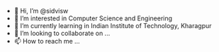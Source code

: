 - 👋 Hi, I’m @sidvisw
- 👀 I’m interested in Computer Science and Engineering
- 🌱 I’m currently learning in Indian Institute of Technology, Kharagpur
- 💞️ I’m looking to collaborate on ...
- 📫 How to reach me ...

<!---
sidvisw/sidvisw is a ✨ special ✨ repository because its `README.md` (this file) appears on your GitHub profile.
You can click the Preview link to take a look at your changes.
--->
